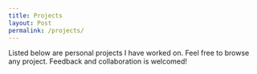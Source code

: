 ```yaml
---
title: Projects
layout: Post
permalink: /projects/
---
```


Listed below are personal projects I have worked on. Feel free to browse any project. Feedback and collaboration is welcomed!